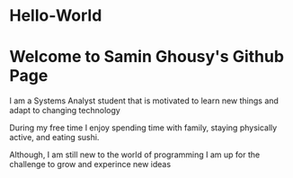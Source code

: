 # Hello-World
# Welcome to Samin Ghousy's Github Page

I am a Systems Analyst student that is motivated to learn new things and adapt to changing technology

During my free time I enjoy spending time with family, staying physically active, and eating sushi. 

Although, I am still new to the world of programming I am up for the challenge to grow and experince new ideas 

